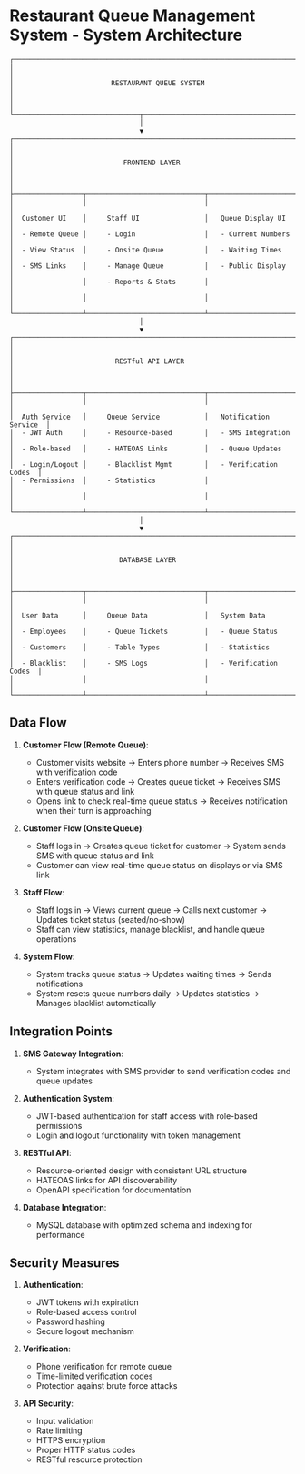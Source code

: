 # Restaurant Queue Management System - System Architecture

```
┌─────────────────────────────────────────────────────────────────────────┐
│                                                                         │
│                        RESTAURANT QUEUE SYSTEM                          │
│                                                                         │
└───────────────────────────────┬─────────────────────────────────────────┘
                                │
                                ▼
┌─────────────────────────────────────────────────────────────────────────┐
│                                                                         │
│                           FRONTEND LAYER                                │
│                                                                         │
├─────────────────┬─────────────────────────────┬─────────────────────────┤
│                 │                             │                         │
│  Customer UI    │     Staff UI                │   Queue Display UI      │
│  - Remote Queue │     - Login                 │   - Current Numbers     │
│  - View Status  │     - Onsite Queue          │   - Waiting Times       │
│  - SMS Links    │     - Manage Queue          │   - Public Display      │
│                 │     - Reports & Stats       │                         │
│                 │                             │                         │
└─────────────────┴─────────────────────────────┴─────────────────────────┘
                                │
                                ▼
┌─────────────────────────────────────────────────────────────────────────┐
│                                                                         │
│                         RESTful API LAYER                                │
│                                                                         │
├─────────────────┬─────────────────────────────┬─────────────────────────┤
│                 │                             │                         │
│  Auth Service   │     Queue Service           │   Notification Service  │
│  - JWT Auth     │     - Resource-based        │   - SMS Integration     │
│  - Role-based   │     - HATEOAS Links         │   - Queue Updates       │
│  - Login/Logout │     - Blacklist Mgmt        │   - Verification Codes  │
│  - Permissions  │     - Statistics            │                         │
│                 │                             │                         │
└─────────────────┴─────────────────────────────┴─────────────────────────┘
                                │
                                ▼
┌─────────────────────────────────────────────────────────────────────────┐
│                                                                         │
│                          DATABASE LAYER                                 │
│                                                                         │
├─────────────────┬─────────────────────────────┬─────────────────────────┤
│                 │                             │                         │
│  User Data      │     Queue Data              │   System Data           │
│  - Employees    │     - Queue Tickets         │   - Queue Status        │
│  - Customers    │     - Table Types           │   - Statistics          │
│  - Blacklist    │     - SMS Logs              │   - Verification Codes  │
│                 │                             │                         │
└─────────────────┴─────────────────────────────┴─────────────────────────┘
```

## Data Flow

1. **Customer Flow (Remote Queue)**:
   - Customer visits website → Enters phone number → Receives SMS with verification code
   - Enters verification code → Creates queue ticket → Receives SMS with queue status and link
   - Opens link to check real-time queue status → Receives notification when their turn is approaching

2. **Customer Flow (Onsite Queue)**:
   - Staff logs in → Creates queue ticket for customer → System sends SMS with queue status and link
   - Customer can view real-time queue status on displays or via SMS link

3. **Staff Flow**:
   - Staff logs in → Views current queue → Calls next customer → Updates ticket status (seated/no-show)
   - Staff can view statistics, manage blacklist, and handle queue operations

4. **System Flow**:
   - System tracks queue status → Updates waiting times → Sends notifications
   - System resets queue numbers daily → Updates statistics → Manages blacklist automatically

## Integration Points

1. **SMS Gateway Integration**:
   - System integrates with SMS provider to send verification codes and queue updates

2. **Authentication System**:
   - JWT-based authentication for staff access with role-based permissions
   - Login and logout functionality with token management

3. **RESTful API**:
   - Resource-oriented design with consistent URL structure
   - HATEOAS links for API discoverability
   - OpenAPI specification for documentation

4. **Database Integration**:
   - MySQL database with optimized schema and indexing for performance

## Security Measures

1. **Authentication**:
   - JWT tokens with expiration
   - Role-based access control
   - Password hashing
   - Secure logout mechanism

2. **Verification**:
   - Phone verification for remote queue
   - Time-limited verification codes
   - Protection against brute force attacks

3. **API Security**:
   - Input validation
   - Rate limiting
   - HTTPS encryption
   - Proper HTTP status codes
   - RESTful resource protection
